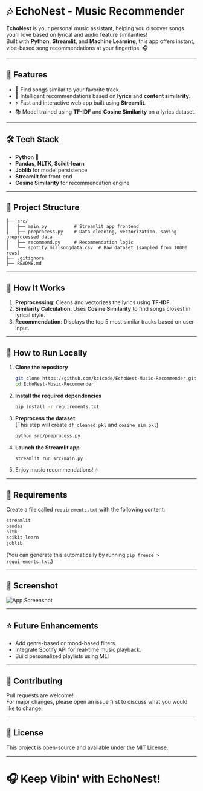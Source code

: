 # 🎶 EchoNest - Music Recommender

**EchoNest** is your personal music assistant, helping you discover songs you'll love based on lyrical and audio feature similarities!  
Built with **Python**, **Streamlit**, and **Machine Learning**, this app offers instant, vibe-based song recommendations at your fingertips. 🎧

---

## 🚀 Features
- 🎵 Find songs similar to your favorite track.
- 🦰 Intelligent recommendations based on **lyrics** and **content similarity**.
- ⚡ Fast and interactive web app built using **Streamlit**.
- 📚 Model trained using **TF-IDF** and **Cosine Similarity** on a lyrics dataset.

---

## 🛠 Tech Stack
- **Python** 🐍
- **Pandas**, **NLTK**, **Scikit-learn**
- **Joblib** for model persistence
- **Streamlit** for front-end
- **Cosine Similarity** for recommendation engine

---

## 📂 Project Structure
```
├── src/
│   ├── main.py          # Streamlit app frontend
│   ├── preprocess.py    # Data cleaning, vectorization, saving preprocessed data
│   ├── recommend.py     # Recommendation logic
│   └── spotify_millsongdata.csv  # Raw dataset (sampled from 10000 rows)
├── .gitignore
├── README.md
```

---

## 🦩 How It Works
1. **Preprocessing**: Cleans and vectorizes the lyrics using **TF-IDF**.
2. **Similarity Calculation**: Uses **Cosine Similarity** to find songs closest in lyrical style.
3. **Recommendation**: Displays the top 5 most similar tracks based on user input.

---

## 💾 How to Run Locally

1. **Clone the repository**
   ```bash
   git clone https://github.com/kc1code/EchoNest-Music-Recommender.git
   cd EchoNest-Music-Recommender
   ```

2. **Install the required dependencies**
   ```bash
   pip install -r requirements.txt
   ```

3. **Preprocess the dataset**  
   (This step will create `df_cleaned.pkl` and `cosine_sim.pkl`)
   ```bash
   python src/preprocess.py
   ```

4. **Launch the Streamlit app**
   ```bash
   streamlit run src/main.py
   ```

5. Enjoy music recommendations! 🎶

---

## 📝 Requirements

Create a file called `requirements.txt` with the following content:

```txt
streamlit
pandas
nltk
scikit-learn
joblib
```

(You can generate this automatically by running `pip freeze > requirements.txt`.)

---

## 📸 Screenshot
![App Screenshot](https://images.unsplash.com/photo-1511671782779-c97d3d27a1d4?fit=crop&w=1350&q=80)

---

## ⭐ Future Enhancements
- Add genre-based or mood-based filters.
- Integrate Spotify API for real-time music playback.
- Build personalized playlists using ML!

---

## 🙌 Contributing
Pull requests are welcome!  
For major changes, please open an issue first to discuss what you would like to change.

---

## 📜 License
This project is open-source and available under the [MIT License](LICENSE).

---

# 🎧 Keep Vibin' with EchoNest!

